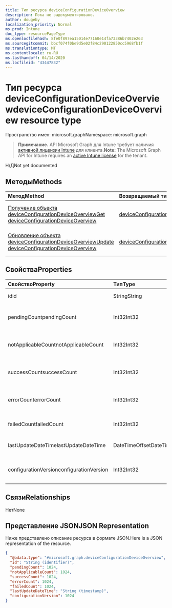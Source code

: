```yaml
---
title: Тип ресурса deviceConfigurationDeviceOverview
description: Пока не задокументировано.
author: dougeby
localization_priority: Normal
ms.prod: Intune
doc_type: resourcePageType
ms.openlocfilehash: 8fe0f897ea15014e77160e14fa73386b7402e263
ms.sourcegitcommit: bbcf074f0be9d5e02f84c290122850cc5968fb1f
ms.translationtype: MT
ms.contentlocale: ru-RU
ms.lasthandoff: 04/14/2020
ms.locfileid: "43447832"
---
```

# <a name="deviceconfigurationdeviceoverview-resource-type"></a><span data-ttu-id="3b701-103">Тип ресурса deviceConfigurationDeviceOverview</span><span class="sxs-lookup"><span data-stu-id="3b701-103">deviceConfigurationDeviceOverview resource type</span></span>

<span data-ttu-id="3b701-104">Пространство имен: microsoft.graph</span><span class="sxs-lookup"><span data-stu-id="3b701-104">Namespace: microsoft.graph</span></span>

> <span data-ttu-id="3b701-105">**Примечание.** API Microsoft Graph для Intune требует наличия [активной лицензии Intune](https://go.microsoft.com/fwlink/?linkid=839381) для клиента.</span><span class="sxs-lookup"><span data-stu-id="3b701-105">**Note:** The Microsoft Graph API for Intune requires an [active Intune license](https://go.microsoft.com/fwlink/?linkid=839381) for the tenant.</span></span>

<span data-ttu-id="3b701-106">Н/Д</span><span class="sxs-lookup"><span data-stu-id="3b701-106">Not yet documented</span></span>

## <a name="methods"></a><span data-ttu-id="3b701-107">Методы</span><span class="sxs-lookup"><span data-stu-id="3b701-107">Methods</span></span>
|<span data-ttu-id="3b701-108">Метод</span><span class="sxs-lookup"><span data-stu-id="3b701-108">Method</span></span>|<span data-ttu-id="3b701-109">Возвращаемый тип</span><span class="sxs-lookup"><span data-stu-id="3b701-109">Return Type</span></span>|<span data-ttu-id="3b701-110">Описание</span><span class="sxs-lookup"><span data-stu-id="3b701-110">Description</span></span>|
|:---|:---|:---|
|[<span data-ttu-id="3b701-111">Получение объекта deviceConfigurationDeviceOverview</span><span class="sxs-lookup"><span data-stu-id="3b701-111">Get deviceConfigurationDeviceOverview</span></span>](../api/intune-deviceconfig-deviceconfigurationdeviceoverview-get.md)|[<span data-ttu-id="3b701-112">deviceConfigurationDeviceOverview</span><span class="sxs-lookup"><span data-stu-id="3b701-112">deviceConfigurationDeviceOverview</span></span>](../resources/intune-deviceconfig-deviceconfigurationdeviceoverview.md)|<span data-ttu-id="3b701-113">Чтение свойств и связей объекта [deviceConfigurationDeviceOverview](../resources/intune-deviceconfig-deviceconfigurationdeviceoverview.md).</span><span class="sxs-lookup"><span data-stu-id="3b701-113">Read properties and relationships of the [deviceConfigurationDeviceOverview](../resources/intune-deviceconfig-deviceconfigurationdeviceoverview.md) object.</span></span>|
|[<span data-ttu-id="3b701-114">Обновление объекта deviceConfigurationDeviceOverview</span><span class="sxs-lookup"><span data-stu-id="3b701-114">Update deviceConfigurationDeviceOverview</span></span>](../api/intune-deviceconfig-deviceconfigurationdeviceoverview-update.md)|[<span data-ttu-id="3b701-115">deviceConfigurationDeviceOverview</span><span class="sxs-lookup"><span data-stu-id="3b701-115">deviceConfigurationDeviceOverview</span></span>](../resources/intune-deviceconfig-deviceconfigurationdeviceoverview.md)|<span data-ttu-id="3b701-116">Обновление свойств объекта [deviceConfigurationDeviceOverview](../resources/intune-deviceconfig-deviceconfigurationdeviceoverview.md).</span><span class="sxs-lookup"><span data-stu-id="3b701-116">Update the properties of a [deviceConfigurationDeviceOverview](../resources/intune-deviceconfig-deviceconfigurationdeviceoverview.md) object.</span></span>|

## <a name="properties"></a><span data-ttu-id="3b701-117">Свойства</span><span class="sxs-lookup"><span data-stu-id="3b701-117">Properties</span></span>
|<span data-ttu-id="3b701-118">Свойство</span><span class="sxs-lookup"><span data-stu-id="3b701-118">Property</span></span>|<span data-ttu-id="3b701-119">Тип</span><span class="sxs-lookup"><span data-stu-id="3b701-119">Type</span></span>|<span data-ttu-id="3b701-120">Описание</span><span class="sxs-lookup"><span data-stu-id="3b701-120">Description</span></span>|
|:---|:---|:---|
|<span data-ttu-id="3b701-121">id</span><span class="sxs-lookup"><span data-stu-id="3b701-121">id</span></span>|<span data-ttu-id="3b701-122">String</span><span class="sxs-lookup"><span data-stu-id="3b701-122">String</span></span>|<span data-ttu-id="3b701-123">Ключ объекта.</span><span class="sxs-lookup"><span data-stu-id="3b701-123">Key of the entity.</span></span>|
|<span data-ttu-id="3b701-124">pendingCount</span><span class="sxs-lookup"><span data-stu-id="3b701-124">pendingCount</span></span>|<span data-ttu-id="3b701-125">Int32</span><span class="sxs-lookup"><span data-stu-id="3b701-125">Int32</span></span>|<span data-ttu-id="3b701-126">Количество ожидающих устройств.</span><span class="sxs-lookup"><span data-stu-id="3b701-126">Number of pending devices</span></span>|
|<span data-ttu-id="3b701-127">notApplicableCount</span><span class="sxs-lookup"><span data-stu-id="3b701-127">notApplicableCount</span></span>|<span data-ttu-id="3b701-128">Int32</span><span class="sxs-lookup"><span data-stu-id="3b701-128">Int32</span></span>|<span data-ttu-id="3b701-129">Количество неприменимых устройств.</span><span class="sxs-lookup"><span data-stu-id="3b701-129">Number of not applicable devices</span></span>|
|<span data-ttu-id="3b701-130">successCount</span><span class="sxs-lookup"><span data-stu-id="3b701-130">successCount</span></span>|<span data-ttu-id="3b701-131">Int32</span><span class="sxs-lookup"><span data-stu-id="3b701-131">Int32</span></span>|<span data-ttu-id="3b701-132">Количество успешных устройств.</span><span class="sxs-lookup"><span data-stu-id="3b701-132">Number of succeeded devices</span></span>|
|<span data-ttu-id="3b701-133">errorCount</span><span class="sxs-lookup"><span data-stu-id="3b701-133">errorCount</span></span>|<span data-ttu-id="3b701-134">Int32</span><span class="sxs-lookup"><span data-stu-id="3b701-134">Int32</span></span>|<span data-ttu-id="3b701-135">Количество устройств с ошибками.</span><span class="sxs-lookup"><span data-stu-id="3b701-135">Number of error devices</span></span>|
|<span data-ttu-id="3b701-136">failedCount</span><span class="sxs-lookup"><span data-stu-id="3b701-136">failedCount</span></span>|<span data-ttu-id="3b701-137">Int32</span><span class="sxs-lookup"><span data-stu-id="3b701-137">Int32</span></span>|<span data-ttu-id="3b701-138">Число устройств со сбоями.</span><span class="sxs-lookup"><span data-stu-id="3b701-138">Number of failed devices</span></span>|
|<span data-ttu-id="3b701-139">lastUpdateDateTime</span><span class="sxs-lookup"><span data-stu-id="3b701-139">lastUpdateDateTime</span></span>|<span data-ttu-id="3b701-140">DateTimeOffset</span><span class="sxs-lookup"><span data-stu-id="3b701-140">DateTimeOffset</span></span>|<span data-ttu-id="3b701-141">Время последнего обновления.</span><span class="sxs-lookup"><span data-stu-id="3b701-141">Last update time</span></span>|
|<span data-ttu-id="3b701-142">configurationVersion</span><span class="sxs-lookup"><span data-stu-id="3b701-142">configurationVersion</span></span>|<span data-ttu-id="3b701-143">Int32</span><span class="sxs-lookup"><span data-stu-id="3b701-143">Int32</span></span>|<span data-ttu-id="3b701-144">Версия политики для этого обзора</span><span class="sxs-lookup"><span data-stu-id="3b701-144">Version of the policy for that overview</span></span>|

## <a name="relationships"></a><span data-ttu-id="3b701-145">Связи</span><span class="sxs-lookup"><span data-stu-id="3b701-145">Relationships</span></span>
<span data-ttu-id="3b701-146">Нет</span><span class="sxs-lookup"><span data-stu-id="3b701-146">None</span></span>

## <a name="json-representation"></a><span data-ttu-id="3b701-147">Представление JSON</span><span class="sxs-lookup"><span data-stu-id="3b701-147">JSON Representation</span></span>
<span data-ttu-id="3b701-148">Ниже представлено описание ресурса в формате JSON.</span><span class="sxs-lookup"><span data-stu-id="3b701-148">Here is a JSON representation of the resource.</span></span>
<!-- {
  "blockType": "resource",
  "keyProperty": "id",
  "@odata.type": "microsoft.graph.deviceConfigurationDeviceOverview"
}
-->
``` json
{
  "@odata.type": "#microsoft.graph.deviceConfigurationDeviceOverview",
  "id": "String (identifier)",
  "pendingCount": 1024,
  "notApplicableCount": 1024,
  "successCount": 1024,
  "errorCount": 1024,
  "failedCount": 1024,
  "lastUpdateDateTime": "String (timestamp)",
  "configurationVersion": 1024
}
```








